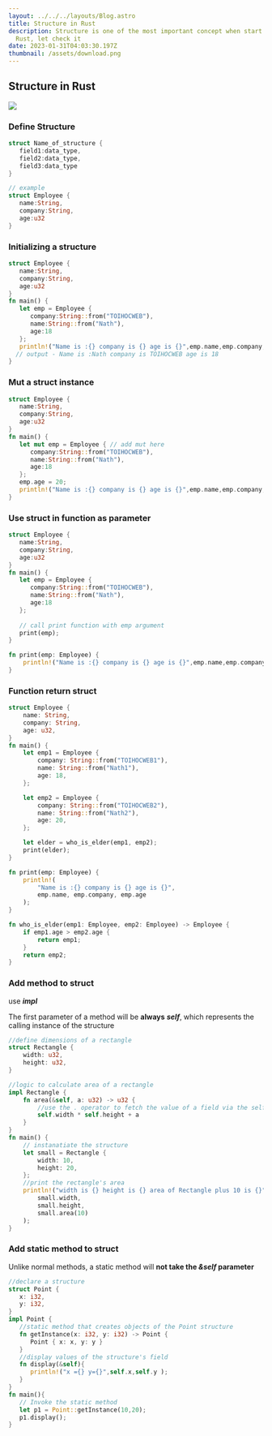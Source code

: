 ```yaml
---
layout: ../../../layouts/Blog.astro
title: Structure in Rust
description: Structure is one of the most important concept when start learning
  Rust, let check it
date: 2023-01-31T04:03:30.197Z
thumbnail: /assets/download.png
---
```

## Structure in Rust

![](/assets/download.png)

### Define Structure

```rust
struct Name_of_structure {
   field1:data_type,
   field2:data_type,
   field3:data_type
}

// example
struct Employee {
   name:String,
   company:String,
   age:u32
}
```

### Initializing a structure

```rust
struct Employee {
   name:String,
   company:String,
   age:u32
}
fn main() {
   let emp = Employee {
      company:String::from("TOIHOCWEB"),
      name:String::from("Nath"),
      age:18
   };
   println!("Name is :{} company is {} age is {}",emp.name,emp.company,emp.age);
  // output - Name is :Nath company is TOIHOCWEB age is 18
}
```

### Mut a struct instance

```rust
struct Employee {
   name:String,
   company:String,
   age:u32
}
fn main() {
   let mut emp = Employee { // add mut here
      company:String::from("TOIHOCWEB"),
      name:String::from("Nath"),
      age:18
   };
   emp.age = 20;
   println!("Name is :{} company is {} age is {}",emp.name,emp.company,emp.age);
}
```

### Use struct in function as parameter

```rust
struct Employee {
   name:String,
   company:String,
   age:u32
}
fn main() {
   let emp = Employee {
      company:String::from("TOIHOCWEB"),
      name:String::from("Nath"),
      age:18
   };
   
   // call print function with emp argument
   print(emp);
}

fn print(emp: Employee) { 
    println!("Name is :{} company is {} age is {}",emp.name,emp.company,emp.age);
} 
```

### Function return struct

```rust
struct Employee {
    name: String,
    company: String,
    age: u32,
}
fn main() {
    let emp1 = Employee {
        company: String::from("TOIHOCWEB1"),
        name: String::from("Nath1"),
        age: 18,
    };

    let emp2 = Employee {
        company: String::from("TOIHOCWEB2"),
        name: String::from("Nath2"),
        age: 20,
    };

    let elder = who_is_elder(emp1, emp2);
    print(elder);
}

fn print(emp: Employee) {
    println!(
        "Name is :{} company is {} age is {}",
        emp.name, emp.company, emp.age
    );
}

fn who_is_elder(emp1: Employee, emp2: Employee) -> Employee {
    if emp1.age > emp2.age {
        return emp1;
    }
    return emp2;
}

```

### Add method to struct

use ***impl***

The first parameter of a method will be **always** ***self***, which represents the calling instance of the structure

```rust
//define dimensions of a rectangle
struct Rectangle {
    width: u32,
    height: u32,
}

//logic to calculate area of a rectangle
impl Rectangle {
    fn area(&self, a: u32) -> u32 {
        //use the . operator to fetch the value of a field via the self keyword
        self.width * self.height + a
    }
}
fn main() {
    // instanatiate the structure
    let small = Rectangle {
        width: 10,
        height: 20,
    };
    //print the rectangle's area
    println!("width is {} height is {} area of Rectangle plus 10 is {}",
        small.width,
        small.height,
        small.area(10)
    );
}

```

### Add static method to struct

Unlike normal methods, a static method will **not take the *&self* parameter**

```rust
//declare a structure
struct Point {
   x: i32,
   y: i32,
}
impl Point {
   //static method that creates objects of the Point structure
   fn getInstance(x: i32, y: i32) -> Point {
      Point { x: x, y: y }
   }
   //display values of the structure's field
   fn display(&self){
      println!("x ={} y={}",self.x,self.y );
   }
}
fn main(){
   // Invoke the static method
   let p1 = Point::getInstance(10,20);
   p1.display();
}
```